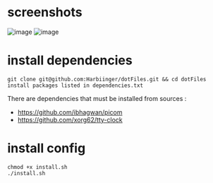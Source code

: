 # screenshots
![image](https://user-images.githubusercontent.com/55398594/201157254-998827f5-077c-4230-a34a-cbcbc9ec25d4.png)
![image](https://user-images.githubusercontent.com/55398594/201157642-49176744-58fe-4b24-bbdc-de56e39bc21d.png)

# install dependencies
```
git clone git@github.com:Harbiinger/dotFiles.git && cd dotFiles
install packages listed in dependencies.txt
```
There are dependencies that must be installed from sources :
 - https://github.com/ibhagwan/picom
 - https://github.com/xorg62/tty-clock

# install config
```
chmod +x install.sh
./install.sh
```
